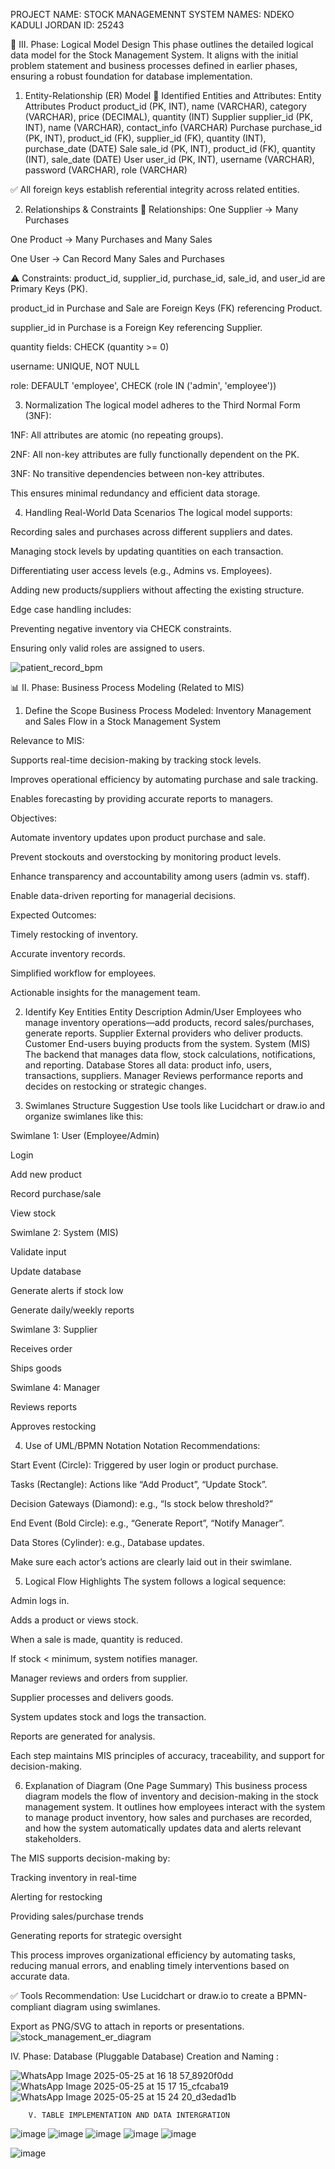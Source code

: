 PROJECT NAME: STOCK MANAGEMENNT SYSTEM
NAMES: NDEKO KADULI JORDAN
ID: 25243

📘 III. Phase: Logical Model Design
This phase outlines the detailed logical data model for the Stock Management System. It aligns with the initial problem statement and business processes defined in earlier phases, ensuring a robust foundation for database implementation.

1. Entity-Relationship (ER) Model
🧩 Identified Entities and Attributes:
Entity	Attributes
Product	product_id (PK, INT), name (VARCHAR), category (VARCHAR), price (DECIMAL), quantity (INT)
Supplier	supplier_id (PK, INT), name (VARCHAR), contact_info (VARCHAR)
Purchase	purchase_id (PK, INT), product_id (FK), supplier_id (FK), quantity (INT), purchase_date (DATE)
Sale	sale_id (PK, INT), product_id (FK), quantity (INT), sale_date (DATE)
User	user_id (PK, INT), username (VARCHAR), password (VARCHAR), role (VARCHAR)

✅ All foreign keys establish referential integrity across related entities.

2. Relationships & Constraints
🔗 Relationships:
One Supplier → Many Purchases

One Product → Many Purchases and Many Sales

One User → Can Record Many Sales and Purchases

⚠ Constraints:
product_id, supplier_id, purchase_id, sale_id, and user_id are Primary Keys (PK).

product_id in Purchase and Sale are Foreign Keys (FK) referencing Product.

supplier_id in Purchase is a Foreign Key referencing Supplier.

quantity fields: CHECK (quantity >= 0)

username: UNIQUE, NOT NULL

role: DEFAULT 'employee', CHECK (role IN ('admin', 'employee'))

3. Normalization
The logical model adheres to the Third Normal Form (3NF):

1NF: All attributes are atomic (no repeating groups).

2NF: All non-key attributes are fully functionally dependent on the PK.

3NF: No transitive dependencies between non-key attributes.

This ensures minimal redundancy and efficient data storage.

4. Handling Real-World Data Scenarios
The logical model supports:

Recording sales and purchases across different suppliers and dates.

Managing stock levels by updating quantities on each transaction.

Differentiating user access levels (e.g., Admins vs. Employees).

Adding new products/suppliers without affecting the existing structure.

Edge case handling includes:

Preventing negative inventory via CHECK constraints.

Ensuring only valid roles are assigned to users.

![patient_record_bpm](https://github.com/user-attachments/assets/2a3dd153-07c9-4198-8dab-c7b385f8a3ac)





📊 II. Phase: Business Process Modeling (Related to MIS)
1. Define the Scope
Business Process Modeled: Inventory Management and Sales Flow in a Stock Management System

Relevance to MIS:

Supports real-time decision-making by tracking stock levels.

Improves operational efficiency by automating purchase and sale tracking.

Enables forecasting by providing accurate reports to managers.

Objectives:

Automate inventory updates upon product purchase and sale.

Prevent stockouts and overstocking by monitoring product levels.

Enhance transparency and accountability among users (admin vs. staff).

Enable data-driven reporting for managerial decisions.

Expected Outcomes:

Timely restocking of inventory.

Accurate inventory records.

Simplified workflow for employees.

Actionable insights for the management team.

2. Identify Key Entities
Entity	Description
Admin/User	Employees who manage inventory operations—add products, record sales/purchases, generate reports.
Supplier	External providers who deliver products.
Customer	End-users buying products from the system.
System (MIS)	The backend that manages data flow, stock calculations, notifications, and reporting.
Database	Stores all data: product info, users, transactions, suppliers.
Manager	Reviews performance reports and decides on restocking or strategic changes.

3. Swimlanes Structure Suggestion
Use tools like Lucidchart or draw.io and organize swimlanes like this:

Swimlane 1: User (Employee/Admin)

Login

Add new product

Record purchase/sale

View stock

Swimlane 2: System (MIS)

Validate input

Update database

Generate alerts if stock low

Generate daily/weekly reports

Swimlane 3: Supplier

Receives order

Ships goods

Swimlane 4: Manager

Reviews reports

Approves restocking

4. Use of UML/BPMN Notation
Notation Recommendations:

Start Event (Circle): Triggered by user login or product purchase.

Tasks (Rectangle): Actions like “Add Product”, “Update Stock”.

Decision Gateways (Diamond): e.g., “Is stock below threshold?”

End Event (Bold Circle): e.g., “Generate Report”, “Notify Manager”.

Data Stores (Cylinder): e.g., Database updates.

Make sure each actor’s actions are clearly laid out in their swimlane.

5. Logical Flow Highlights
The system follows a logical sequence:

Admin logs in.

Adds a product or views stock.

When a sale is made, quantity is reduced.

If stock < minimum, system notifies manager.

Manager reviews and orders from supplier.

Supplier processes and delivers goods.

System updates stock and logs the transaction.

Reports are generated for analysis.

Each step maintains MIS principles of accuracy, traceability, and support for decision-making.

6. Explanation of Diagram (One Page Summary)
This business process diagram models the flow of inventory and decision-making in the stock management system. It outlines how employees interact with the system to manage product inventory, how sales and purchases are recorded, and how the system automatically updates data and alerts relevant stakeholders.

The MIS supports decision-making by:

Tracking inventory in real-time

Alerting for restocking

Providing sales/purchase trends

Generating reports for strategic oversight

This process improves organizational efficiency by automating tasks, reducing manual errors, and enabling timely interventions based on accurate data.

✅ Tools Recommendation:
Use Lucidchart or draw.io to create a BPMN-compliant diagram using swimlanes.

Export as PNG/SVG to attach in reports or presentations.
![stock_management_er_diagram](https://github.com/user-attachments/assets/234388b9-4582-4510-a01c-7e96d3245372)


IV. 	Phase: Database (Pluggable Database) Creation and Naming :

![WhatsApp Image 2025-05-25 at 16 18 57_8920f0dd](https://github.com/user-attachments/assets/0bace1eb-1654-4bbb-9aba-840007983fdf)
![WhatsApp Image 2025-05-25 at 15 17 15_cfcaba19](https://github.com/user-attachments/assets/42c69f95-1e96-4e53-97ce-5d929ec1c67f)
![WhatsApp Image 2025-05-25 at 15 24 20_d3edad1b](https://github.com/user-attachments/assets/85eea565-4623-44bd-9535-9be6c373bc3a)

	 	V. TABLE IMPLEMENTATION AND DATA INTERGRATION

   ![image](https://github.com/user-attachments/assets/b3eb82f2-81d7-49d1-9175-1e42bf0b92d2)
![image](https://github.com/user-attachments/assets/e80082c2-3fb6-41cb-b045-0a8127cf503b)
![image](https://github.com/user-attachments/assets/9d4e7a83-6a6f-400f-8acb-9859d356e4de)
![image](https://github.com/user-attachments/assets/2f0f3d62-73b9-427f-95b4-82aeee8e8083)
![image](https://github.com/user-attachments/assets/43f90afe-e875-463f-8df5-2d6d3d972532)

![image](https://github.com/user-attachments/assets/e69b2e02-85ae-4c81-a389-0ea194c5d5c4)

